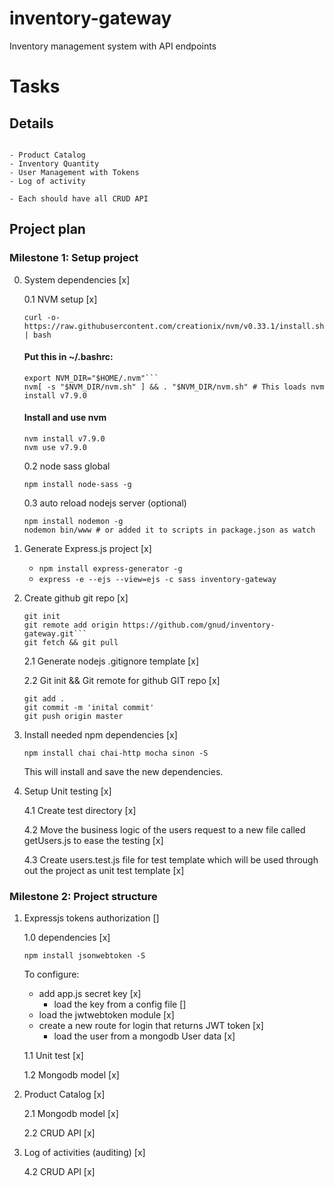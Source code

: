 # inventory-gateway
Inventory management system with API endpoints


# Tasks

## Details
```Small inventory managments, should have the following components:

- Product Catalog
- Inventory Quantity
- User Management with Tokens 
- Log of activity

- Each should have all CRUD API
```

## Project plan
### Milestone 1: Setup project
0. System dependencies [x]

   0.1 NVM setup [x]
   ```
   curl -o- https://raw.githubusercontent.com/creationix/nvm/v0.33.1/install.sh | bash
   ```

   #### Put this in ~/.bashrc:
   ```
   export NVM_DIR="$HOME/.nvm"```
   nvm[ -s "$NVM_DIR/nvm.sh" ] && . "$NVM_DIR/nvm.sh" # This loads nvm install v7.9.0
   ```
   #### Install and use nvm
   ```
   nvm install v7.9.0
   nvm use v7.9.0
   ```

   0.2 node sass global
   ```
   npm install node-sass -g
   ```

   0.3 auto reload nodejs server (optional)
   ```
   npm install nodemon -g
   nodemon bin/www # or added it to scripts in package.json as watch
   ```
1. Generate Express.js project [x]
   - ```npm install express-generator -g```
   - ```express -e --ejs --view=ejs -c sass inventory-gateway```
2. Create github git repo [x]
   ```
   git init
   git remote add origin https://github.com/gnud/inventory-gateway.git```
   git fetch && git pull
   ```

   2.1 Generate nodejs .gitignore template [x]

   2.2 Git init && Git remote for github GIT repo [x]
   ```
   git add .
   git commit -m 'inital commit'
   git push origin master
   ```
   
3. Install needed npm dependencies [x]
   ```
   npm install chai chai-http mocha sinon -S
   ``` 
   This will install and save the new dependencies. 
4. Setup Unit testing [x]

   4.1 Create test directory [x]

   4.2 Move the business logic of the users request to a new file called getUsers.js
   to ease the testing [x]
   
   4.3 Create users.test.js file for test template which will be used through
   out the project as unit test template [x]
### Milestone 2: Project structure
1. Expressjs tokens authorization []

   1.0 dependencies [x]
   ```
   npm install jsonwebtoken -S
   ```
   To configure:
   - add app.js secret key [x]
      - load the key from a config file []
   - load the jwtwebtoken module [x]
   - create a new route for login that returns JWT token [x]
      - load the user from a mongodb User data [x]
   
   1.1 Unit test [x]

   1.2 Mongodb model [x]

2. Product Catalog [x]

   2.1 Mongodb model [x]
   
   2.2 CRUD API [x]


4. Log of activities (auditing) [x]

   4.2 CRUD API [x]